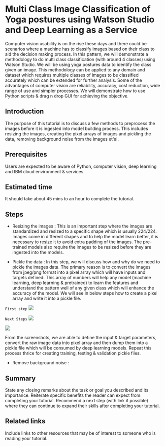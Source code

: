 # Multi Class Image Classification of Yoga postures using Watson Studio and Deep Learning as a Service

Computer vision usability is on the rise these days and there could be scenarios where a machine has to classify images based on their class to aid the decision making process. In this pattern, we will demonstrate a methodology to do multi class classification (with around 4 classes) using Watson Studio. We will be using yoga postures data to identify the class given an image. This methodology can be applied to any domain and dataset which requires multiple classes of images to be classified accurately which can be extended for further analysis. Some of the advantages of computer vision are reliability, accuracy, cost reduction, wide range of use and simpler processes. We will demonstrate how to use Python scripts & drag n drop GUI for achieving the objective.

## Introduction
The purpose of this tutorial is to discuss a few methods to preprocess the images before it is ingested into model building process. This includes resizing the images, creating the pixel arrays of images and pickling the data, removing background noise from the images et'al.

## Prerequisites
Users are expected to be aware of Python, computer vision, deep learning and IBM cloud environment & services.

## Estimated time
It should take about 45 mins to an hour to complete the tutorial.

## Steps

* Resizing the images : This is an important step where the images are standardized and resized to a specific shape which is usually 224/224. Images come in different shapes and to help the model learn better, it is necessary to resize it to avoid extra padding of the images. The pre-trained models also require the images to be resized before they are ingested into the models.

[](https://github.com/IBM/image-preprocessing-for-deep-learning-models/blob/master/doc/source/images/resize_image.png)

* Pickle the data : In this step, we will discuss how and why do we need to pickle the images data. The primary reason is to convert the images from jpeg/png format into a pixel array which will have inputs and targets defined. This array of numbers will help any model (machine learning, deep learning & pretrained) to learn the features and understand the pattern well of any given class which will enhance the accuracy of the model. We will see in below steps how to create a pixel array and write it into a pickle file.

`First step`
![](https://github.com/IBM/image-preprocessing-for-deep-learning-models/blob/master/doc/source/images/create_txt_file.png)

`Next Steps`
![](https://github.com/IBM/image-preprocessing-for-deep-learning-models/blob/master/doc/source/images/create_pkl_file_1.png)

![](https://github.com/IBM/image-preprocessing-for-deep-learning-models/blob/master/doc/source/images/create_pkl_file_2.png)

From the screenshots, we are able to define the input & target parameters, convert the raw image data into pixel array and then dump them into a pickle file which will be consumed by deep learning models. Repeat this process thrice for creating training, testing & validation pickle files. 

* Remove background noise :


## Summary
State any closing remarks about the task or goal you described and its importance. Reiterate specific benefits the reader can expect from completing your tutorial. Recommend a next step (with link if possible) where they can continue to expand their skills after completing your tutorial.
## Related links
Include links to other resources that may be of interest to someone who is reading your tutorial.
